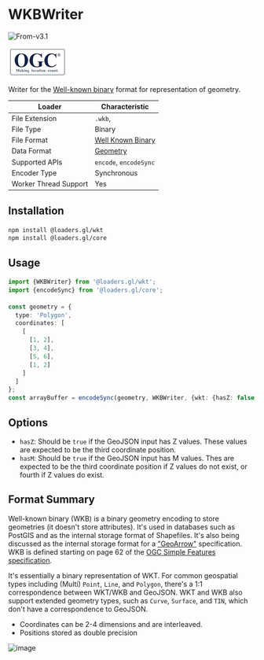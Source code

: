 # WKBWriter

<p class="badges">
  <img src="https://img.shields.io/badge/From-v2.2-blue.svg?style=flat-square" alt="From-v3.1" />
</p>

![ogc-logo](../../../images/logos/ogc-logo-60.png)

Writer for the [Well-known binary][wkb] format for representation of geometry.

[wkb]: https://en.wikipedia.org/wiki/Well-known_text_representation_of_geometry#Well-known_binary

| Loader                | Characteristic                                |
| --------------------- | --------------------------------------------- |
| File Extension        | `.wkb`,                                       |
| File Type             | Binary                                        |
| File Format           | [Well Known Binary][wkb]                      |
| Data Format           | [Geometry](/docs/specifications/category-gis) |
| Supported APIs        | `encode`, `encodeSync`                        |
| Encoder Type          | Synchronous                                   |
| Worker Thread Support | Yes                                           |

## Installation

```bash
npm install @loaders.gl/wkt
npm install @loaders.gl/core
```

## Usage

```typescript
import {WKBWriter} from '@loaders.gl/wkt';
import {encodeSync} from '@loaders.gl/core';

const geometry = {
  type: 'Polygon',
  coordinates: [
    [
      [1, 2],
      [3, 4],
      [5, 6],
      [1, 2]
    ]
  ]
};
const arrayBuffer = encodeSync(geometry, WKBWriter, {wkt: {hasZ: false, hasM: false}});
```

## Options

- `hasZ`: Should be `true` if the GeoJSON input has Z values. These values are expected to be the third coordinate position.
- `hasM`: Should be `true` if the GeoJSON input has M values. Thes are expected to be the third coordinate position if Z values do not exist, or fourth if Z values do exist.

## Format Summary

Well-known binary (WKB) is a binary geometry encoding to store geometries (it
doesn't store attributes). It's used in databases such as PostGIS and as the
internal storage format of Shapefiles. It's also being discussed as the internal
storage format for a ["GeoArrow"](https://github.com/geopandas/geo-arrow-spec)
specification. WKB is defined starting on page 62 of the [OGC Simple Features
specification](http://portal.opengeospatial.org/files/?artifact_id=25355).

It's essentially a binary representation of WKT. For common geospatial types
including (Multi) `Point`, `Line`, and `Polygon`, there's a 1:1 correspondence
between WKT/WKB and GeoJSON. WKT and WKB also support extended geometry types,
such as `Curve`, `Surface`, and `TIN`, which don't have a correspondence to
GeoJSON.

- Coordinates can be 2-4 dimensions and are interleaved.
- Positions stored as double precision

![image](https://user-images.githubusercontent.com/15164633/83707157-90413b80-a5d6-11ea-921c-b04208942e79.png)

